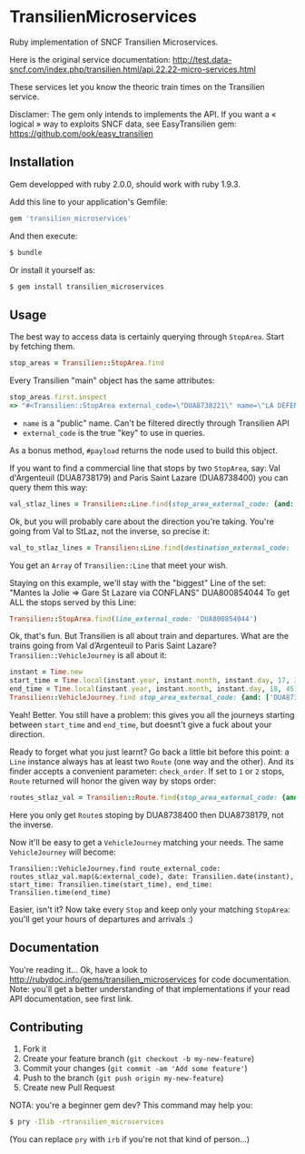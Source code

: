 # TransilienMicroservices

Ruby implementation of SNCF Transilien Microservices.

Here is the original service documentation: http://test.data-sncf.com/index.php/transilien.html/api.22.22-micro-services.html

These services let you know the theoric train times on the Transilien service.

Disclamer: The gem only intends to implements the API. If you want a « logical » way to exploits SNCF data, see EasyTransilien gem: https://github.com/ook/easy_transilien

## Installation

Gem developped with ruby 2.0.0, should work with ruby 1.9.3.

Add this line to your application's Gemfile:

```ruby
gem 'transilien_microservices'
````

And then execute:

```sh
$ bundle
```

Or install it yourself as:

```sh
$ gem install transilien_microservices
```

## Usage

The best way to access data is certainly querying through `StopArea`. Start by fetching them.

```ruby
stop_areas = Transilien::StopArea.find
```

Every Transilien "main" object has the same attributes:

```ruby
stop_areas.first.inspect
=> "#<Transilien::StopArea external_code=\"DUA8738221\" name=\"LA DEFENSE GRANDE ARCHE\" >"
```

* `name` is a "public" name. Can't be filtered directly through Transilien API
* `external_code` is the true "key" to use in queries.

As a bonus method, `#payload` returns the node used to build this object.

If you want to find a commercial line that stops by two `StopArea`, say: Val d'Argenteuil (DUA8738179) and Paris Saint Lazare (DUA8738400) you can query them this way:

```ruby
val_stlaz_lines = Transilien::Line.find(stop_area_external_code: {and: ['DUA8738400', 'DUA8738179']})
```

Ok, but you will probably care about the direction you're taking. You're going from Val to StLaz, not the inverse, so precise it:

```ruby
val_to_stlaz_lines = Transilien::Line.find(destination_external_code: 'DUA8738400', stop_area_external_code: 'DUA8738179')
```

You get an `Array` of `Transilien::Line` that meet your wish.

Staying on this example, we'll stay with the "biggest" Line of the set: "Mantes la Jolie => Gare St Lazare via CONFLANS" DUA800854044
To get ALL the stops served by this Line:

```ruby
Transilien::StopArea.find(line_external_code: 'DUA800854044')
```

Ok, that's fun. But Transilien is all about train and departures. What are the trains going from Val d’Argenteuil to Paris Saint Lazare? `Transilien::VehicleJourney` is all about it:

```ruby
instant = Time.new
start_time = Time.local(instant.year, instant.month, instant.day, 17, 30)
end_time = Time.local(instant.year, instant.month, instant.day, 18, 45)
Transilien::VehicleJourney.find stop_area_external_code: {and: ['DUA8738400', 'DUA8738179'], date: Transilien.date(instant), start_time: Transilien.time(start_time), end_time: Transilien.time(end_time) }
```

Yeah! Better. You still have a problem: this gives you all the journeys starting between `start_time` and `end_time`, but doesnt't give a fuck about your direction.

Ready to forget what you just learnt? Go back a little bit before this point: a `Line` instance always has at least two `Route` (one way and the other). And its finder accepts a convenient parameter: `check_order`. If set to `1` or `2` stops, `Route` returned will honor the given way by stops order:

```ruby
routes_stlaz_val = Transilien::Route.find(stop_area_external_code: {and:['DUA8738400','DUA8738179']}, check_order: 1)
```

Here you only get `Route`s stoping by DUA8738400 then DUA8738179, not the inverse.

Now it'll be easy to get a `VehicleJourney` matching your needs. The same `VehicleJourney` will become:

```
Transilien::VehicleJourney.find route_external_code: routes_stlaz_val.map(&:external_code), date: Transilien.date(instant), start_time: Transilien.time(start_time), end_time: Transilien.time(end_time)
```

Easier, isn't it? Now take every `Stop` and keep only your matching `StopArea`: you'll get your hours of departures and arrivals :)

## Documentation

You're reading it… Ok, have a look to http://rubydoc.info/gems/transilien_microservices for code documentation. Note: you'll get a better understanding of that implementations if your read API documentation, see first link.

## Contributing

1. Fork it
2. Create your feature branch (`git checkout -b my-new-feature`)
3. Commit your changes (`git commit -am 'Add some feature'`)
4. Push to the branch (`git push origin my-new-feature`)
5. Create new Pull Request

NOTA: you're a beginner gem dev? This command may help you: 

```sh
$ pry -Ilib -rtransilien_microservices 
```

(You can replace `pry` with `irb` if you're not that kind of person…)
